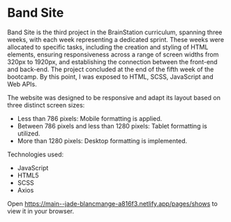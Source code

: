 # Band Site

Band Site is the third project in the BrainStation curriculum, spanning three weeks, with each week representing a dedicated sprint. These weeks were allocated to specific tasks, including the creation and styling of HTML elements, ensuring responsiveness across a range of screen widths from 320px to 1920px, and establishing the connection between the front-end and back-end. The project concluded at the end of the fifth week of the bootcamp. By this point, I was exposed to HTML, SCSS, JavaScript and Web APIs.

The website was designed to be responsive and adapt its layout based on three distinct screen sizes:

- Less than 786 pixels: Mobile formatting is applied.
- Between 786 pixels and less than 1280 pixels: Tablet formatting is utilized.
- More than 1280 pixels: Desktop formatting is implemented.

Technologies used:

- JavaScript
- HTML5
- SCSS
- Axios

Open https://main--jade-blancmange-a816f3.netlify.app/pages/shows to view it in your browser.
